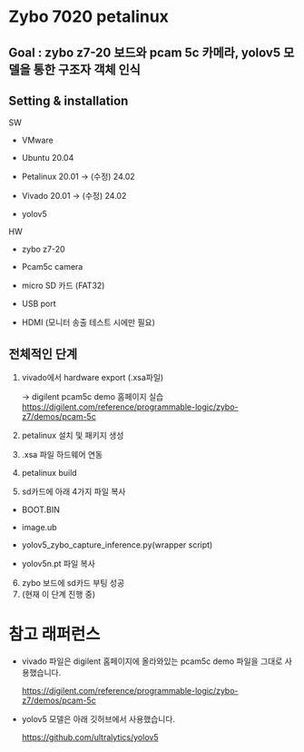 # Zybo 7020 petalinux

## Goal : zybo z7-20 보드와 pcam 5c 카메라, yolov5 모델을 통한 구조자 객체 인식

## Setting & installation
SW
- VMware 

- Ubuntu 20.04
  
- Petalinux 20.01 -> (수정) 24.02
  
- Vivado 20.01 -> (수정) 24.02
  
- yolov5
  
HW
- zybo z7-20
  
- Pcam5c camera
  
- micro SD 카드 (FAT32)
  
- USB port
  
- HDMI (모니터 송출 테스트 시에만 필요)
  
## 전체적인 단계
1. vivado에서 hardware export (.xsa파일)

   -> digilent pcam5c demo 홈페이지 실습 <https://digilent.com/reference/programmable-logic/zybo-z7/demos/pcam-5c>
2. petalinux 설치 및 패키지 생성
3. .xsa 파일 하드웨어 연동
4. petalinux build
5. sd카드에 아래 4가지 파일 복사

  - BOOT.BIN
  
  - image.ub
  
  - yolov5_zybo_capture_inference.py(wrapper script)
  
  - yolov5n.pt 파일 복사
6. zybo 보드에 sd카드 부팅 성공
7. (현재 이 단계 진행 중)

# 참고 래퍼런스
- vivado 파일은 digilent 홈페이지에 올라와있는 pcam5c demo 파일을 그대로 사용했습니다.

   <https://digilent.com/reference/programmable-logic/zybo-z7/demos/pcam-5c>
- yolov5 모델은 아래 깃허브에서 사용했습니다.

   <https://github.com/ultralytics/yolov5>
